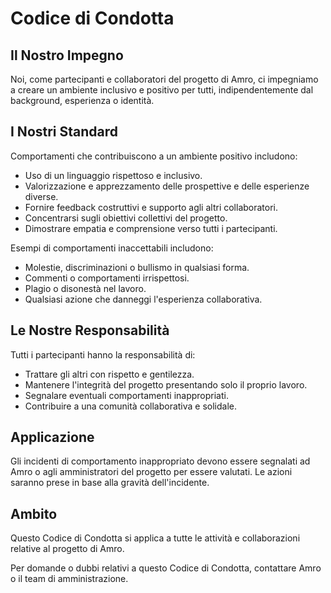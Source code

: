 # Codice di Condotta

## Il Nostro Impegno
Noi, come partecipanti e collaboratori del progetto di Amro, ci impegniamo a creare un ambiente inclusivo e positivo per tutti, indipendentemente dal background, esperienza o identità.

## I Nostri Standard
Comportamenti che contribuiscono a un ambiente positivo includono:

- Uso di un linguaggio rispettoso e inclusivo.
- Valorizzazione e apprezzamento delle prospettive e delle esperienze diverse.
- Fornire feedback costruttivi e supporto agli altri collaboratori.
- Concentrarsi sugli obiettivi collettivi del progetto.
- Dimostrare empatia e comprensione verso tutti i partecipanti.

Esempi di comportamenti inaccettabili includono:

- Molestie, discriminazioni o bullismo in qualsiasi forma.
- Commenti o comportamenti irrispettosi.
- Plagio o disonestà nel lavoro.
- Qualsiasi azione che danneggi l'esperienza collaborativa.

## Le Nostre Responsabilità
Tutti i partecipanti hanno la responsabilità di:

- Trattare gli altri con rispetto e gentilezza.
- Mantenere l'integrità del progetto presentando solo il proprio lavoro.
- Segnalare eventuali comportamenti inappropriati.
- Contribuire a una comunità collaborativa e solidale.

## Applicazione
Gli incidenti di comportamento inappropriato devono essere segnalati ad Amro o agli amministratori del progetto per essere valutati. Le azioni saranno prese in base alla gravità dell'incidente.

## Ambito
Questo Codice di Condotta si applica a tutte le attività e collaborazioni relative al progetto di Amro.

Per domande o dubbi relativi a questo Codice di Condotta, contattare Amro o il team di amministrazione.
